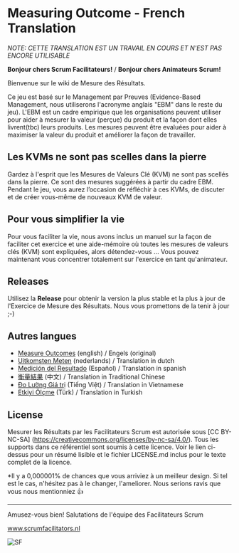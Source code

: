# Measuring Outcome - French Translation
*NOTE: CETTE TRANSLATION EST UN TRAVAIL EN COURS ET N'EST PAS ENCORE UTILISABLE*

**Bonjour chers Scrum Facilitateurs!** / **Bonjour chers Animateurs Scrum!**

Bienvenue sur le wiki de Mesure des Résultats.

Ce jeu est basé sur le Management par Preuves (Evidence-Based Management, nous utiliserons l'acronyme anglais "EBM" dans le reste du jeu). L'EBM est un cadre empirique que les organisations peuvent utiliser pour aider à mesurer la valeur (perçue) du produit et la façon dont elles livrent(tbc) leurs produits. Les mesures peuvent être evaluées pour aider à maximiser la valeur du produit et améliorer la façon de travailler.

## Les KVMs ne sont pas scelles dans la pierre

Gardez à l'esprit que les Mesures de Valeurs Clé (KVM) ne sont pas scellés dans la pierre. Ce sont des mesures suggérées à partir du cadre EBM. Pendant le jeu, vous aurez l’occasion de réfléchir à ces KVMs, de discuter et de créer vous-même de nouveaux KVM de valeur.


## Pour vous simplifier la vie

Pour vous faciliter la vie, nous avons inclus un manuel sur la façon de faciliter cet exercice et une aide-mémoire où toutes les mesures de valeurs clés (KVM) sont expliquées, alors détendez-vous ... Vous pouvez maintenant vous concentrer totalement sur l'exercice en tant qu'animateur.

## Releases

Utilisez la **Release** pour obtenir la version la plus stable et la plus à jour de l'Exercice de Mesure des Résultats. Nous vous promettons de la tenir à jour ;-)

## Autres langues

- [Measure Outcomes](https://github.com/ScrumFacilitators/measuringoutcome-en/releases/latest) (english) / Engels (original)
- [Uitkomsten Meten](https://github.com/ScrumFacilitators/measuringoutcome-nl/releases/latest) (nederlands) / Translation in dutch
- [Medición del Resultado](https://github.com/ScrumFacilitators/measuringoutcome-es/releases/latest) (Español) / Translation in spanish
- [衡量結果](https://github.com/ScrumFacilitators/measuringoutcome-cht/releases/latest) (中文) / Translation in Traditional Chinese
- [Đo Lường Giá trị](https://github.com/ScrumFacilitators/measuringoutcome-vn/releases/latest) (Tiếng Việt) / Translation in Vietnamese
- [Etkiyi Ölçme](https://github.com/ScrumFacilitators/measuringoutcome-tr) (Türk) / Translation in Turkish

## License

Mesurer les Résultats par les Facilitateurs Scrum est autorisée sous [CC BY-NC-SA] (https://creativecommons.org/licenses/by-nc-sa/4.0/). Tous les supports dans ce référentiel sont soumis à cette licence. Voir le lien ci-dessus pour un résumé lisible et le fichier LICENSE.md inclus pour le texte complet de la licence.

*Il y a 0,000001% de chances que vous arriviez à un meilleur design. Si tel est le cas, n'hésitez pas à le changer, l'ameliorer. Nous serions ravis que vous nous mentionniez 👍

***

Amusez-vous bien!
Salutations de l'équipe des Facilitateurs Scrum

www.scrumfacilitators.nl

![SF](https://www.scrumfacilitators.nl/wp-content/uploads/2020/04/cropped-SCRUMFACILITATOR_Mesa-de-trabajo-1-150x150-1-1.png)
